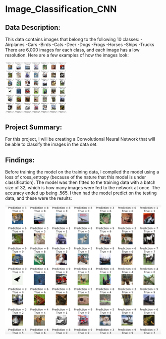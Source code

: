 # Image_Classification_CNN

## Data Description:
This data contains images that belong to the following 10 classes:
-Airplanes
-Cars
-Birds
-Cats
-Deer
-Dogs
-Frogs
-Horses
-Ships
-Trucks
There are 6,000 images for each class, and each image has a low resolution.
Here are a few examples of how the images look:

<img src="https://github.com/andrew-alarcon17/Image_Classification_CNN/blob/main/Visualizations/Predictions.png" width="200">

## Project Summary:
For this project, I will be creating a Convolutional Neural Network that will be able to classify the images in the data set.

## Findings:
Before training the model on the training data, I compiled the model using a loss of cross_entropy (because of the nature that this model is under classification).
The model was then fitted to the training data with a batch size of 32, which is how many images were fed to the network at once.
The accuracy ended up being .565. I then had the model predict on the testing data, and these were the results:

<img src="https://github.com/andrew-alarcon17/Image_Classification_CNN/blob/master/Visualizations/Predictions.png" width="700">
